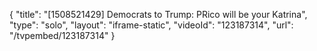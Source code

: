 {
    "title": "[1508521429] Democrats to Trump: PRico will be your Katrina",
    "type": "solo",
    "layout": "iframe-static",
    "videoId": "123187314",
    "url": "\/tvpembed\/123187314"
}